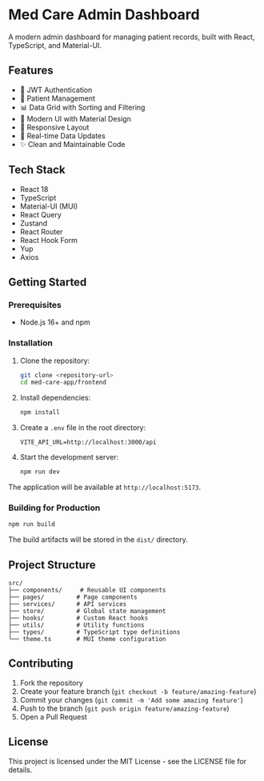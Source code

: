 # Med Care Admin Dashboard

A modern admin dashboard for managing patient records, built with React, TypeScript, and Material-UI.

## Features

- 🔐 JWT Authentication
- 👥 Patient Management
- 📊 Data Grid with Sorting and Filtering
- 🎨 Modern UI with Material Design
- 📱 Responsive Layout
- 🔄 Real-time Data Updates
- ✨ Clean and Maintainable Code

## Tech Stack

- React 18
- TypeScript
- Material-UI (MUI)
- React Query
- Zustand
- React Router
- React Hook Form
- Yup
- Axios

## Getting Started

### Prerequisites

- Node.js 16+ and npm

### Installation

1. Clone the repository:
   ```bash
   git clone <repository-url>
   cd med-care-app/frontend
   ```

2. Install dependencies:
   ```bash
   npm install
   ```

3. Create a `.env` file in the root directory:
   ```env
   VITE_API_URL=http://localhost:3000/api
   ```

4. Start the development server:
   ```bash
   npm run dev
   ```

The application will be available at `http://localhost:5173`.

### Building for Production

```bash
npm run build
```

The build artifacts will be stored in the `dist/` directory.

## Project Structure

```
src/
├── components/     # Reusable UI components
├── pages/         # Page components
├── services/      # API services
├── store/         # Global state management
├── hooks/         # Custom React hooks
├── utils/         # Utility functions
├── types/         # TypeScript type definitions
└── theme.ts       # MUI theme configuration
```

## Contributing

1. Fork the repository
2. Create your feature branch (`git checkout -b feature/amazing-feature`)
3. Commit your changes (`git commit -m 'Add some amazing feature'`)
4. Push to the branch (`git push origin feature/amazing-feature`)
5. Open a Pull Request

## License

This project is licensed under the MIT License - see the LICENSE file for details.
